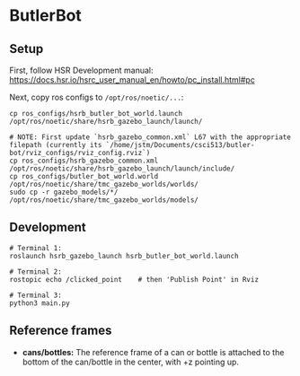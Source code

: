 # ButlerBot


## Setup

First, follow HSR Development manual: https://docs.hsr.io/hsrc_user_manual_en/howto/pc_install.html#pc

Next, copy ros configs to `/opt/ros/noetic/...`:
```
cp ros_configs/hsrb_butler_bot_world.launch /opt/ros/noetic/share/hsrb_gazebo_launch/launch/

# NOTE: First update `hsrb_gazebo_common.xml` L67 with the appropriate filepath (currently its `/home/jstm/Documents/csci513/butler-bot/rviz_configs/rviz_config.rviz`)
cp ros_configs/hsrb_gazebo_common.xml /opt/ros/noetic/share/hsrb_gazebo_launch/launch/include/
cp ros_configs/butler_bot_world.world /opt/ros/noetic/share/tmc_gazebo_worlds/worlds/
sudo cp -r gazebo_models/*/  /opt/ros/noetic/share/tmc_gazebo_worlds/models/
```


## Development


```
# Terminal 1:
roslaunch hsrb_gazebo_launch hsrb_butler_bot_world.launch

# Terminal 2:
rostopic echo /clicked_point    # then 'Publish Point' in Rviz

# Terminal 3:
python3 main.py
```





## Reference frames

- **cans/bottles:** The reference frame of a can or bottle is attached to the bottom of the can/bottle in the center, with +z pointing up.
